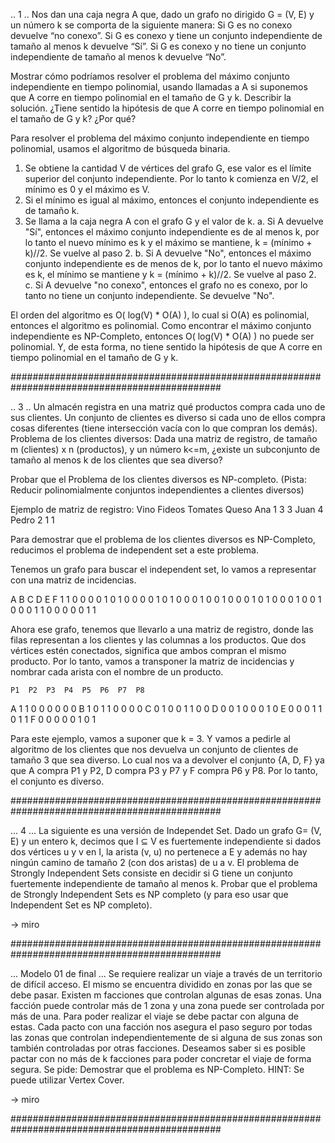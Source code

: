 .. 1 ..
Nos dan una caja negra A que, dado un grafo no dirigido G = (V, E) y un número k
se comporta de la siguiente manera:
Si G es no conexo devuelve “no conexo”.
Si G es conexo y tiene un conjunto independiente de tamaño al menos k devuelve “Sí”.
Si G es conexo y no tiene un conjunto independiente de tamaño al menos k devuelve “No”.

Mostrar cómo podríamos resolver el problema del máximo conjunto independiente en tiempo
polinomial, usando llamadas a A si suponemos que A corre en tiempo polinomial en el
tamaño de G y k. Describir la solución. ¿Tiene sentido la hipótesis de que A corre en
tiempo polinomial en el tamaño de G y k? ¿Por qué? 


Para resolver el problema del máximo conjunto independiente en tiempo polinomial, usamos
el algoritmo de búsqueda binaria.
1. Se obtiene la cantidad V de vértices del grafo G, ese valor es el límite superior del
   conjunto independiente. Por lo tanto k comienza en V/2, el mínimo es 0 y el máximo es V.
2. Si el mínimo es igual al máximo, entonces el conjunto independiente es de tamaño k.
3. Se llama a la caja negra A con el grafo G y el valor de k.
   a. Si A devuelve "Sí", entonces el máximo conjunto independiente es de al menos k, por lo
      tanto el nuevo mínimo es k y el máximo se mantiene, k = (mínimo + k)//2. Se vuelve al
      paso 2.
   b. Si A devuelve "No", entonces el máximo conjunto independiente es de menos de k, por lo
      tanto el nuevo máximo es k, el mínimo se mantiene y k = (mínimo + k)//2. Se vuelve al
      paso 2.
   c. Si A devuelve "no conexo", entonces el grafo no es conexo, por lo tanto no tiene un
      conjunto independiente. Se devuelve "No".

El orden del algoritmo es O( log(V) * O(A) ), lo cual si O(A) es polinomial, entonces el
algoritmo es polinomial.
Como encontrar el máximo conjunto independiente es NP-Completo, entonces O( log(V) * O(A) )
no puede ser polinomial. Y, de esta forma, no tiene sentido la hipótesis de que A corre en
tiempo polinomial en el tamaño de G y k.

##############################################################################################

.. 3 ..
Un almacén registra en una matriz qué productos compra cada uno de sus clientes. Un conjunto
de clientes es diverso si cada uno de ellos compra cosas diferentes (tiene intersección vacía
con lo que compran los demás). Problema de los clientes diversos: Dada una matriz de registro,
de tamaño m (clientes) x n (productos), y un número k<=m, ¿existe un subconjunto de tamaño al
menos k de los clientes que sea diverso?

Probar que el Problema de los clientes diversos es NP-completo.
(Pista: Reducir polinomialmente conjuntos independientes a clientes diversos)

Ejemplo de matriz de registro:
        Vino        Fideos      Tomates     Queso
Ana     1           3                       3
Juan                            4
Pedro   2                       1           1


Para demostrar que el problema de los clientes diversos es NP-Completo, reducimos el problema
de independent set a este problema.

Tenemos un grafo para buscar el independent set, lo vamos a representar con una matriz de
incidencias.

A   B   C   D   E   F
1   1   0   0   0   0
1   0   1   0   0   0
0   1   0   1   0   0
0   1   0   0   1   0
0   0   1   0   1   0
0   0   1   0   0   1
0   0   0   1   1   0
0   0   0   0   1   1

Ahora ese grafo, tenemos que llevarlo a una matriz de registro, donde las filas representan
a los clientes y las columnas a los productos. Que dos vértices estén conectados, significa
que ambos compran el mismo producto. Por lo tanto, vamos a transponer la matriz de
incidencias y nombrar cada arista con el nombre de un producto.
    
    P1  P2  P3  P4  P5  P6  P7  P8
A   1   1   0   0   0   0   0   0
B   1   0   1   1   0   0   0   0
C   0   1   0   0   1   1   0   0
D   0   0   1   0   0   0   1   0
E   0   0   0   1   1   0   1   1
F   0   0   0   0   0   1   0   1

Para este ejemplo, vamos a suponer que k = 3. Y vamos a pedirle al algoritmo de los clientes
que nos devuelva un conjunto de clientes de tamaño 3 que sea diverso.
Lo cual nos va a devolver el conjunto {A, D, F} ya que A compra P1 y P2, D compra P3 y P7 y
F compra P6 y P8. Por lo tanto, el conjunto es diverso.

##############################################################################################

... 4 ...
La siguiente es una versión de Independet Set. Dado un grafo G= (V, E) y un entero k, decimos
que I ⊆ V es fuertemente independiente si dados dos vértices u y v en I, la arista (v, u) no
pertenece a E y además no hay ningún camino de tamaño 2 (con dos aristas) de u a v.
El problema de Strongly Independent Sets consiste en decidir si G tiene un conjunto fuertemente
independiente de tamaño al menos k. Probar que el problema de Strongly Independent Sets es NP
completo (y para eso usar que Independent Set es NP completo).

-> miro

##############################################################################################

... Modelo 01 de final ...
Se requiere realizar un viaje a través de un territorio de difícil acceso. El mismo se
encuentra dividido en zonas por las que se debe pasar. Existen m facciones que controlan
algunas de esas zonas. Una facción puede controlar más de 1 zona y una zona puede ser
controlada por más de una. Para poder realizar el viaje se debe pactar con alguna de
estas. Cada pacto con una facción nos asegura el paso seguro por todas las zonas que
controlan independientemente de si alguna de sus zonas son también controladas por otras
facciones. Deseamos saber si es posible pactar con no más de k facciones para poder
concretar el viaje de forma segura.
Se pide: Demostrar que el problema es NP-Completo.
HINT: Se puede utilizar Vertex Cover.

-> miro

##############################################################################################

